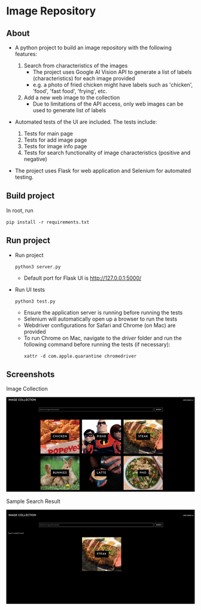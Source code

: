 # Image Repository

## About

* A python project to build an image repository with the following features:
    1. Search from characteristics of the images
        * The project uses Google AI Vision API to generate a list of labels (characteristics) for each image provided
        * e.g. a photo of fried chicken might have labels such as 'chicken', 'food', 'fast food', 'frying', etc.
    2. Add a new web image to the collection
        * Due to limitations of the API access, only web images can be used to generate list of labels

* Automated tests of the UI are included. The tests include:
    1. Tests for main page
    2. Tests for add image page
    3. Tests for image info page
    4. Tests for search functionality of image characteristics (positive and negative)

* The project uses Flask for web application and Selenium for automated testing.   

## Build project

In root, run
```
pip install -r requirements.txt
```
    
## Run project

* Run project
    ```
    python3 server.py
    ```
    * Default port for Flask UI is http://127.0.0.1:5000/

* Run UI tests
    ```
    python3 test.py
    ```
    * Ensure the application server is running before running the tests
    * Selenium will automatically open up a browser to run the tests
    * Webdriver configurations for Safari and Chrome (on Mac) are provided
    * To run Chrome on Mac, navigate to the _driver_ folder and run the following command before running the tests (if necessary):
        ```
        xattr -d com.apple.quarantine chromedriver 
        ```

## Screenshots

Image Collection

![Image Collection](https://github.com/dpannguyen/image-repository/blob/main/static/screenshots/image_collection.png)

Sample Search Result

![Search Result](https://github.com/dpannguyen/image-repository/blob/main/static/screenshots/search_result.png)